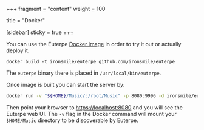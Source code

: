 +++
fragment = "content"
weight = 100

title = "Docker"

[sidebar]
  sticky = true
+++

You can use the Euterpe [Docker image](https://github.com/ironsmile/euterpe/blob/master/Dockerfile) in order to try it out or actually deploy it.

```docker build -t ironsmile/euterpe github.com/ironsmile/euterpe```

The `euterpe` binary there is placed in `/usr/local/bin/euterpe`.

Once image is built you can start the server by:

```sh
docker run -v "${HOME}/Music/:/root/Music" -p 8080:9996 -d ironsmile/euterpe euterpe
```

Then point your browser to [https://localhost:8080](https://localhost:8080) and you will see the Euterpe web UI. The `-v` flag in the Docker command will mount your `$HOME/Music` directory to be discoverable by Euterpe.
